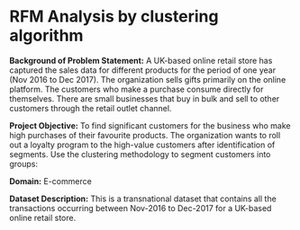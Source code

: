 # RFM Analysis by clustering algorithm
**Background of Problem Statement:**
 A UK-based online retail store has captured the sales data for different products for the period of one year (Nov 2016 to Dec 2017). The organization sells gifts primarily on the online platform. The customers who make a purchase consume directly for themselves. There are small businesses that buy in bulk and sell to other customers through the retail outlet channel.

**Project Objective:**
To find significant customers for the business who make high purchases of their favourite products. The organization wants to roll out a loyalty program to the high-value customers after identification of segments. Use the clustering methodology to segment customers into groups:

**Domain:** E-commerce

**Dataset Description:**
This is a transnational dataset that contains all the transactions occurring between Nov-2016 to Dec-2017 for a UK-based online retail store.
